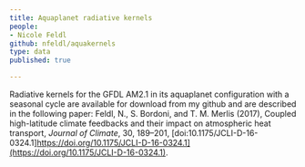 ```yaml
---
title: Aquaplanet radiative kernels 
people:
- Nicole Feldl
github: nfeldl/aquakernels
type: data 
published: true

---
```


Radiative kernels for the GFDL AM2.1 in its aquaplanet configuration with a seasonal cycle are available for download from my github and are described in the following paper: Feldl, N., S. Bordoni, and T. M. Merlis (2017), Coupled high-latitude climate feedbacks and their impact on atmospheric heat transport, <i>Journal of Climate</i>, 30, 189–201, [doi:10.1175/JCLI-D-16-0324.1]https://doi.org/10.1175/JCLI-D-16-0324.1](https://doi.org/10.1175/JCLI-D-16-0324.1).

